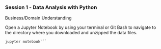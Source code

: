 
### Session 1 - Data Analysis with Python
Business/Domain Understanding

Open a Jupyter Notebook by using your terminal or Git Bash to navigate to the directory where you downloaded and unzipped the data files.
```cd YOURDIRECTORYNAME
jupyter notebook```

